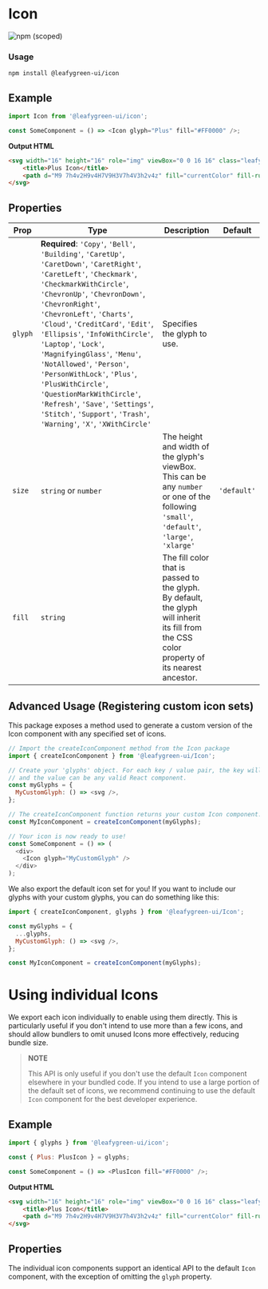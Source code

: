# Icon

![npm (scoped)](https://img.shields.io/npm/v/@leafygreen-ui/icon.svg)

### Usage

```shell
npm install @leafygreen-ui/icon
```

## Example

```js
import Icon from '@leafygreen-ui/icon';

const SomeComponent = () => <Icon glyph="Plus" fill="#FF0000" />;
```

**Output HTML**

```HTML
<svg width="16" height="16" role="img" viewBox="0 0 16 16" class="leafygreen-ui-yqbynm">
	<title>Plus Icon</title>
	<path d="M9 7h4v2H9v4H7V9H3V7h4V3h2v4z" fill="currentColor" fill-rule="evenodd"></path>
</svg>
```

## Properties

| Prop    | Type                                                                                                                                                                                                                                                                                                                                                                                                                                                                                                                                                                                 | Description                                                                                                                                  | Default     |
| ------- | ------------------------------------------------------------------------------------------------------------------------------------------------------------------------------------------------------------------------------------------------------------------------------------------------------------------------------------------------------------------------------------------------------------------------------------------------------------------------------------------------------------------------------------------------------------------------------------ | -------------------------------------------------------------------------------------------------------------------------------------------- | ----------- |
| `glyph` | **Required**: `'Copy'`, `'Bell'`, `'Building'`, `'CaretUp'`, `'CaretDown'`, `'CaretRight'`, `'CaretLeft'`, `'Checkmark'`, `'CheckmarkWithCircle'`, `'ChevronUp'`, `'ChevronDown'`, `'ChevronRight'`, `'ChevronLeft'`, `'Charts'`, `'Cloud'`, `'CreditCard'`, `'Edit'`, `'Ellipsis'`, `'InfoWithCircle'`, `'Laptop'`, `'Lock'`, `'MagnifyingGlass'`, `'Menu'`, `'NotAllowed'`, `'Person'`, `'PersonWithLock'`, `'Plus'`, `'PlusWithCircle'`, `'QuestionMarkWithCircle'`, `'Refresh'`, `'Save'`, `'Settings'`, `'Stitch'`, `'Support'`, `'Trash'`, `'Warning'`, `'X'`, `'XWithCircle'` | Specifies the glyph to use.                                                                                                                  |             |
| `size`  | `string` or `number`                                                                                                                                                                                                                                                                                                                                                                                                                                                                                                                                                                 | The height and width of the glyph's viewBox. This can be any `number` or one of the following `'small'`, `'default'`, `'large'`, `'xlarge'`  | `'default'` |
| `fill`  | `string`                                                                                                                                                                                                                                                                                                                                                                                                                                                                                                                                                                             | The fill color that is passed to the glyph. By default, the glyph will inherit its fill from the CSS color property of its nearest ancestor. |             |

## Advanced Usage (Registering custom icon sets)

This package exposes a method used to generate a custom version of the Icon component with any specified set of icons.

```js
// Import the createIconComponent method from the Icon package
import { createIconComponent } from '@leafygreen-ui/Icon';

// Create your 'glyphs' object. For each key / value pair, the key will be the name of the icon,
// and the value can be any valid React component.
const myGlyphs = {
  MyCustomGlyph: () => <svg />,
};

// The createIconComponent function returns your custom Icon component.
const MyIconComponent = createIconComponent(myGlyphs);

// Your icon is now ready to use!
const SomeComponent = () => (
  <div>
    <Icon glyph="MyCustomGlyph" />
  </div>
);
```

We also export the default icon set for you! If you want to include our glyphs with your custom glyphs, you can do something like this:

```js
import { createIconComponent, glyphs } from '@leafygreen-ui/Icon';

const myGlyphs = {
  ...glyphs,
  MyCustomGlyph: () => <svg />,
};

const MyIconComponent = createIconComponent(myGlyphs);
```

# Using individual Icons

We export each icon individually to enable using them directly. This is particularly useful if you don't intend to use more than a few icons, and should allow bundlers to omit unused Icons more effectively, reducing bundle size.

> **NOTE**
>
> This API is only useful if you don't use the default `Icon` component elsewhere in your bundled code. If you intend to use a large portion of the default set of icons, we recommend continuing to use the default `Icon` component for the best developer experience.

## Example

```js
import { glyphs } from '@leafygreen-ui/icon';

const { Plus: PlusIcon } = glyphs;

const SomeComponent = () => <PlusIcon fill="#FF0000" />;
```

**Output HTML**

```HTML
<svg width="16" height="16" role="img" viewBox="0 0 16 16" class="leafygreen-ui-yqbynm">
	<title>Plus Icon</title>
	<path d="M9 7h4v2H9v4H7V9H3V7h4V3h2v4z" fill="currentColor" fill-rule="evenodd"></path>
</svg>
```

## Properties

The individual icon components support an identical API to the default `Icon` component, with the exception of omitting the `glyph` property.
